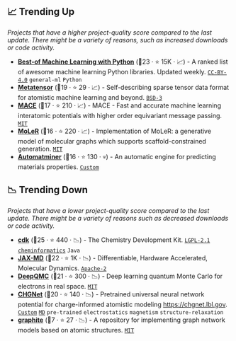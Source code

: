 ## 📈 Trending Up

_Projects that have a higher project-quality score compared to the last update. There might be a variety of reasons, such as increased downloads or code activity._

- <b><a href="https://github.com/ml-tooling/best-of-ml-python">Best-of Machine Learning with Python</a></b> (🥇23 ·  ⭐ 15K · 📈) - A ranked list of awesome machine learning Python libraries. Updated weekly. <code><a href="https://tldrlegal.com/search?q=CC-BY-4.0">CC-BY-4.0</a></code> <code>general-ml</code> <code>Python</code>
- <b><a href="https://github.com/lab-cosmo/metatensor">Metatensor</a></b> (🥉19 ·  ⭐ 29 · 📈) - Self-describing sparse tensor data format for atomistic machine learning and beyond. <code><a href="http://bit.ly/3aKzpTv">BSD-3</a></code>
- <b><a href="https://github.com/ACEsuit/mace">MACE</a></b> (🥈17 ·  ⭐ 210 · 📈) - MACE - Fast and accurate machine learning interatomic potentials with higher order equivariant message passing. <code><a href="http://bit.ly/34MBwT8">MIT</a></code>
- <b><a href="https://github.com/microsoft/molecule-generation">MoLeR</a></b> (🥈16 ·  ⭐ 220 · 📈) - Implementation of MoLeR: a generative model of molecular graphs which supports scaffold-constrained generation. <code><a href="http://bit.ly/34MBwT8">MIT</a></code>
- <b><a href="https://github.com/hackingmaterials/automatminer">Automatminer</a></b> (🥈16 ·  ⭐ 130 · 💀) - An automatic engine for predicting materials properties. <code><a href="https://github.com/hackingmaterials/automatminer/blob/main/LICENSE">Custom</a></code>

## 📉 Trending Down

_Projects that have a lower project-quality score compared to the last update. There might be a variety of reasons such as decreased downloads or code activity._

- <b><a href="https://github.com/cdk/cdk">cdk</a></b> (🥇25 ·  ⭐ 440 · 📉) - The Chemistry Development Kit. <code><a href="https://tldrlegal.com/search?q=LGPL-2.1">LGPL-2.1</a></code> <a href="https://en.wikipedia.org/wiki/Cheminformatics"><code>cheminformatics</code></a> <code>Java</code>
- <b><a href="https://github.com/jax-md/jax-md">JAX-MD</a></b> (🥇22 ·  ⭐ 1K · 📉) - Differentiable, Hardware Accelerated, Molecular Dynamics. <code><a href="http://bit.ly/3nYMfla">Apache-2</a></code>
- <b><a href="https://github.com/deepqmc/deepqmc">DeepQMC</a></b> (🥇21 ·  ⭐ 300 · 📉) - Deep learning quantum Monte Carlo for electrons in real space. <code><a href="http://bit.ly/34MBwT8">MIT</a></code>
- <b><a href="https://github.com/CederGroupHub/chgnet">CHGNet</a></b> (🥇20 ·  ⭐ 140 · 📉) - Pretrained universal neural network potential for charge-informed atomistic modeling https://chgnet.lbl.gov. <code><a href="https://github.com/CederGroupHub/chgnet/blob/main/LICENSE">Custom</a></code> <a href="https://en.wikipedia.org/wiki/Molecular_dynamics"><code>MD</code></a> <code>pre-trained</code> <code>electrostatics</code> <code>magnetism</code> <code>structure-relaxation</code>
- <b><a href="https://github.com/LLNL/graphite">graphite</a></b> (🥉7 ·  ⭐ 27 · 📉) - A repository for implementing graph network models based on atomic structures. <code><a href="http://bit.ly/34MBwT8">MIT</a></code>

